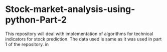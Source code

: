 # Stock-market-analysis-using-python-Part-2
This repository will deal with implementation of algorithms for technical indicators for stock prediction. The data used is same as it was used in part 1 of the repository. in
